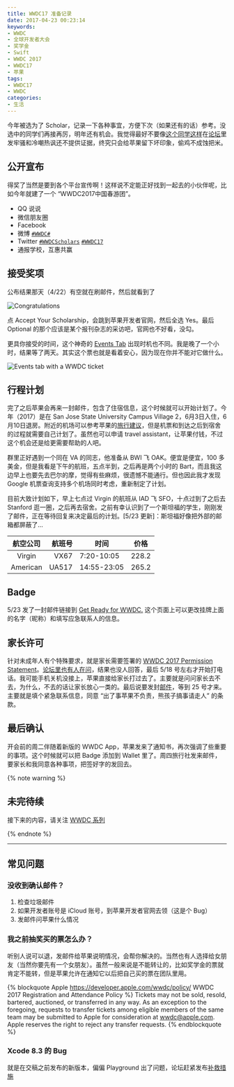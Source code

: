 ```yaml
---
title: WWDC17 准备记录
date: 2017-04-23 00:23:14
keywords:
- WWDC
- 全球开发者大会
- 奖学金
- Swift
- WWDC 2017
- WWDC17
- 苹果
tags:
- WWDC17
- WWDC
categories:
- 生活
---
```


今年被选为了 Scholar，记录一下各种事宜，方便下次（如果还有的话）参考。没选中的同学们再接再厉，明年还有机会。我觉得最好不要像[这个同学这样](https://forums.developer.apple.com/thread/76431)在[论坛](https://forums.developer.apple.com/community/other/wwdc17-scholarships/)里发牢骚和冷嘲热讽还不提供证据，终究只会给苹果留下坏印象，偷鸡不成蚀把米。

<!-- more -->

## 公开宣布

得奖了当然是要到各个平台宣传啊！这样说不定能正好找到一起去的小伙伴呢，比如今年就建了一个 “WWDC2017中国春游团”。

- QQ 说说
- 微信朋友圈
- Facebook
- 微博 [`#WWDC#`](https://huati.weibo.com/k/WWDC)
- Twitter [`#WWDCScholars`](https://twitter.com/hashtag/WWDCScholars) [`#WWDC17`](https://twitter.com/hashtag/WWDC17)
- 通报学校，互惠共赢

## 接受奖项

公布结果那天（4/22）有空就在刷邮件，然后就看到了

![Congratulations](https://user-images.githubusercontent.com/10842684/77261356-52ce4280-6c64-11ea-98ea-ac0f97631bb0.jpg)

点 Accept Your Scholarship，会跳到苹果开发者官网，然后全选 Yes。最后 Optional 的那个应该是某个报刊杂志的采访吧，官网也不好看，没勾。

更具你接受的时间，这个神奇的 [Events Tab](https://developer.apple.com/account/#/events) 出现时机也不同。我是晚了一个小时，结果等了两天。其实这个票也就是看着安心，因为现在你并不能对它做什么。

![Events tab with a WWDC ticket](https://user-images.githubusercontent.com/10842684/77261366-67123f80-6c64-11ea-8fbd-b1cb57709028.jpg)

## 行程计划

完了之后苹果会再来一封邮件，包含了住宿信息，这个时候就可以开始计划了。今年（2017）是在 San Jose State University Campus Village 2，6月3日入住，6月10日退房。附近的机场可以参考苹果的[旅行建议](https://developer.apple.com/wwdc/attending/)，但是机票和到达之后到宿舍的过程就需要自己计划了。虽然也可以申请 travel assistant，让苹果付钱，不过这个机会还是给更需要帮助的人吧。

群里正好遇到一个同在 VA 的同志，他准备从 BWI 飞 OAK。便宜是便宜，100 多美金，但是我看是下午的航班，五点半到，之后再是两个小时的 Bart，而且我这边早上也要先去巴尔的摩，觉得有些麻烦，很遗憾不能通行。但也因此我才发现 Google 机票查询支持多个机场同时考虑，重新制定了计划。

目前大致计划如下，早上七点过 Virgin 的航班从 IAD 飞 SFO，十点过到了之后去 Stanford 逛一圈，之后再去宿舍。之前有幸认识到了一个斯坦福的学生，刚刚发了邮件，正在等待回复来决定最后的计划。[5/23 更新]：斯坦福好像把外部的邮箱都屏蔽了...

|航空公司|航班号|时间|价格|
|:--:|--:|--|:--:|
|Virgin|VX67|7:20-10:05|228.2|
|American|UA517|14:55-23:05|265.2|

## Badge

5/23 发了一封邮件链接到 [Get Ready for WWDC.](https://developer.apple.com/wwdc/attending/get-ready/#!/) 这个页面上可以更改挂牌上面的名字（昵称）和填写应急联系人的信息。

## 家长许可

针对未成年人有个特殊要求，就是家长需要签署的 [WWDC 2017 Permission Statement](https://developer.apple.com/wwdc/agreement/parent/WWDC_Permission_Statement_NoGuardian.pdf)。[论坛里也有人在问](https://forums.developer.apple.com/thread/76578)，结果也没人回答，最后 5/18 号左右才开始打电话。我可能手机关机没接上，苹果直接给家长打过去了。主要就是问问家长去不去，为什么，不去的话让家长放心一类的。最后说要发封[邮件](https://developer.apple.com/wwdc/agreement/parent/)，等到 25 号才来。主要就是填个紧急联系信息，同意 “出了事苹果不负责，熊孩子搞事请走人” 的条款。

## 最后确认

开会前的周二伴随着新版的 WWDC App，苹果发来了通知书，再次强调了些重要的事项。这个时候就可以把 Badge 添加到 Wallet 里了。周四旅行社发来邮件，要家长和我同意各种事项，把签好字的发回去。

{% note warning %}
## 未完待续

接下来的内容，请关注 [WWDC 系列](/tags/WWDC/)

{% endnote %}

----

## 常见问题

### 没收到确认邮件？

1. 检查垃圾邮件
2. 如果开发者账号是 iCloud 账号，到苹果开发者官网去领（这是个 Bug）
3. 发邮件问苹果什么情况

### 我之前抽奖买的票怎么办？

听别人说可以退，发邮件给苹果说明情况，会帮你解决的。当然也有人选择给女朋友（当然你要先有一个女朋友）。虽然一般来说是不能转让的，比如奖学金的票就肯定不能转，但是苹果允许在通知它以后把自己买的票在团队里用。

{% blockquote Apple https://developer.apple.com/wwdc/policy/ WWDC 2017 Registration and Attendance Policy %}
Tickets may not be sold, resold, bartered, auctioned, or transferred in any way. As an exception to the foregoing, requests to transfer tickets among eligible members of the same team may be submitted to Apple for consideration at [wwdc@apple.com](mailto:wwdc@apple.com). Apple reserves the right to reject any transfer requests.
{% endblockquote %}

### Xcode 8.3 的 Bug

就是在交稿之前发布的新版本，偏偏 Playground 出了问题，论坛赶紧发布[补救措施](https://forums.developer.apple.com/message/219665#219665)
